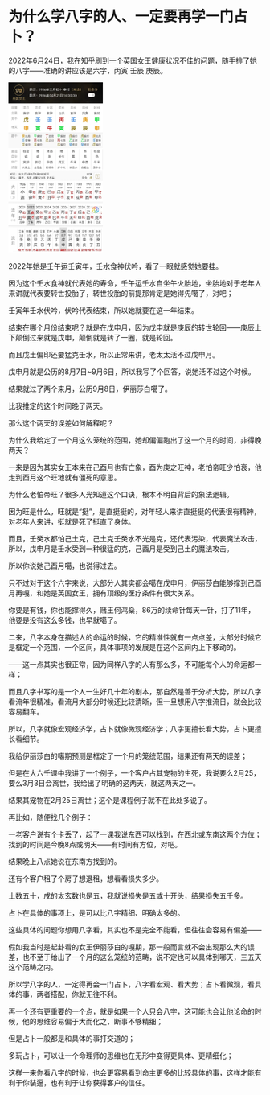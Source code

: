 # 为什么学八字的人、一定要再学一门占卜？

2022年6月24日，我在知乎刷到一个英国女王健康状况不佳的问题，随手排了她的八字——准确的讲应该是六字，丙寅 壬辰 庚辰。

<img src="../../_asset/image/天机自在阁/20240503.png" alt="图片" style="zoom: 33%;" />

2022年她是壬午运壬寅年，壬水食神伏吟，看了一眼就感觉她要挂。

因为这个壬水食神就代表她的寿命，壬午运壬水自坐午火胎地，坐胎地对于老年人来讲就代表要转世投胎了，转世投胎的前提那肯定是她得先噶了，对吧；

壬寅年壬水伏吟，伏吟代表结束，所以她就要在这一年结束。

结束在哪个月份结束呢？就是在戊申月，因为戊申就是庚辰的转世轮回——庚辰上下颠倒过来就是戊申，颠倒就是转了一圈，就是轮回。

而且戊土偏印还要猛克壬水，所以正常来讲，老太太活不过戊申月。

戊申月就是公历的8月7日~9月6日，所以我写了个回答，说她活不过这个时候。

结果就过了两个来月，公历9月8日，伊丽莎白噶了。

比我推定的这个时间晚了两天。

那么这个两天的误差如何解释呢？

为什么我给定了一个月这么笼统的范围，她却偏偏跑出了这一个月的时间，非得晚两天？

一来是因为其实女王本来在己酉月也有亡象，酉为庚之旺神，老怕帝旺少怕衰，他走到酉月这个旺地就有僵死的意思。

为什么老怕帝旺？很多人光知道这个口诀，根本不明白背后的象法逻辑。

因为旺是什么，旺就是“挺”，是直挺挺的，对年轻人来讲直挺挺的代表很有精神，对老年人来讲，挺就是死了挺直了身体。

而且，壬癸水都怕己土克，己土克壬癸水不光是克，还代表污染，代表魔法攻击，所以，戊申月是壬水受到一种很猛的克，己酉月是受到己土的魔法攻击。

所以你说她己酉月噶，也说得过去。

只不过对于这个六字来说，大部分人其实都会噶在戊申月，伊丽莎白能够撑到己酉月再嘎，和她是英国女王，拥有顶级的医疗条件有很大关系。

你要是有钱，你也能撑得久，赌王何鸿燊，86万的续命针每天一针，打了11年，他要是没有这么多钱，也早就噶了。

二来，八字本身在描述人的命运的时候，它的精准性就有一点点差，大部分时候它是框定一个范围，一个区间，具体事项的发展是在这个区间内上下移动的。

——这一点其实也很正常，因为同样八字的人有那么多，不可能每个人的命运都一样；

而且八字书写的是一个人一生好几十年的剧本，那自然是善于分析大势，所以八字看流年很精准，看流月大部分时候还比较清晰，但一旦想用八字推流日，就会比较容易翻车。

所以，八字就像宏观经济学，占卜就像微观经济学；八字更擅长看大势，占卜更擅长看细节。

我给伊丽莎白的噶期预测是框定了一个月的笼统范围，结果还有两天的误差；

但是在大六壬课中我讲了一个例子，一个客户占其宠物的生死，我说要么2月25，要么3月3日会离世，我给出了明确的这两天，就这两天之一。

结果其宠物在2月25日离世；这个是课程例子就不在此处多说了。

再比如，随便找几个例子：

一老客户说有个卡丢了，起了一课我说东西可以找到，在西北或东南这两个方位；找到的时间是今晚8点或明天——有时间有方位，对吧。

结果晚上八点她说在东南方找到的。

还有个客户租了个房子想退租，想看看损失多少。

土数五十，戌的太玄数也是五，我就说损失是五或十开头，结果损失五千多。

占卜在具体的事项上，是可以比八字精细、明确太多的。

这些具体的问题你想用八字看，其实也不是完全不能看，但往往会容易有偏差——

假如我当时是起卦看的女王伊丽莎白的嘎期，那一般而言就不会出现那么大的误差，也不至于给出了一个月的这么笼统的范畴，说不定也可以具体到哪天，三五天这个范畴之内。

所以学八字的人，一定得再会一门占卜，八字看宏观、看大势；占卜看微观，看具体的事，两者搭配，你就无往不利。

再一个还有更重要的一个点，就是如果一个人只会八字，这可能也会让他论命的时候，他的思维容易偏于大而化之，断事不够精细；

但是占卜一般都是和具体的事打交道的；

多玩占卜，可以让一个命理师的思维也在无形中变得更具体、更精细化；

这样一来你看八字的时候，也会更容易看到命主更多的比较具体的事，这样才能有利于你装逼，也有利于让你获得客户的信任。